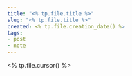 ```yaml
---
title: "<% tp.file.title %>"
slug: "<% tp.file.title %>"
created: <% tp.file.creation_date() %>
tags:
- post
- note
---
```


<% tp.file.cursor() %>